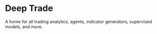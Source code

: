 # Deep Trade

A home for all trading analytics, agents, indicator generators, supervised models, and more.

